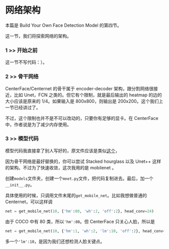 # 网络架构

本篇是 Build Your Own Face Detection Model 的第四节。

这一节，我们将探索网络的架构。

### 1 >> 开始之前

这一节不写代码：）。

### 2 >> 骨干网络

CenterFace/Centernet 的骨干属于 encoder-decoder 架构，跟分割网络很接近，比如 Unet，FCN 之类的。但它有个限制，就是最后输出的 heatmap 的边的大小应该是原来的 1/4。如果输入是 800x800，则输出是 200x200。这个我们上一节已经讲过了。

不过，这个限制也并不是不可以改动的，只要你有足够的显卡。在 CenterFace 中，作者说是为了减少内存使用。

### 3 >> 模型代码

模型代码我直接拿了别人写好的，原文件应该是类似[这个](https://github.com/chenjun2hao/CenterFace.pytorch/blob/master/src/lib/models/Backbone/centerface_mobilenet_v2.py)，

因为骨干网络是最好替换的，你可以尝试 Stacked hourglass 以及 Unet++ 这样的架构。不过为了快速收敛，这次我用的是 mobilenet 。

创建`models`文件夹，创建一个`mnet.py`文件，把代码复制进去。最后，加一个`__init__.py`。

具体使用的时候，只调用文件末尾的`get_mobile_net`。比如我想做普通的 Centernet，可以这样调

```py
net = get_mobile_net(10, {'hm':80, 'wh':2, 'off':2}, head_conv=24)
```
由于 COCO 中有 80 类，所以`'hm':80`。但 CenterFace 只关心人脸，所以是

```py
net = get_mobile_net(10, {'hm':1, 'wh':2, 'lm':10, 'off':2}, head_conv=24)
```

多一个`'lm':10`，是因为我们还想检测人脸关键点。

